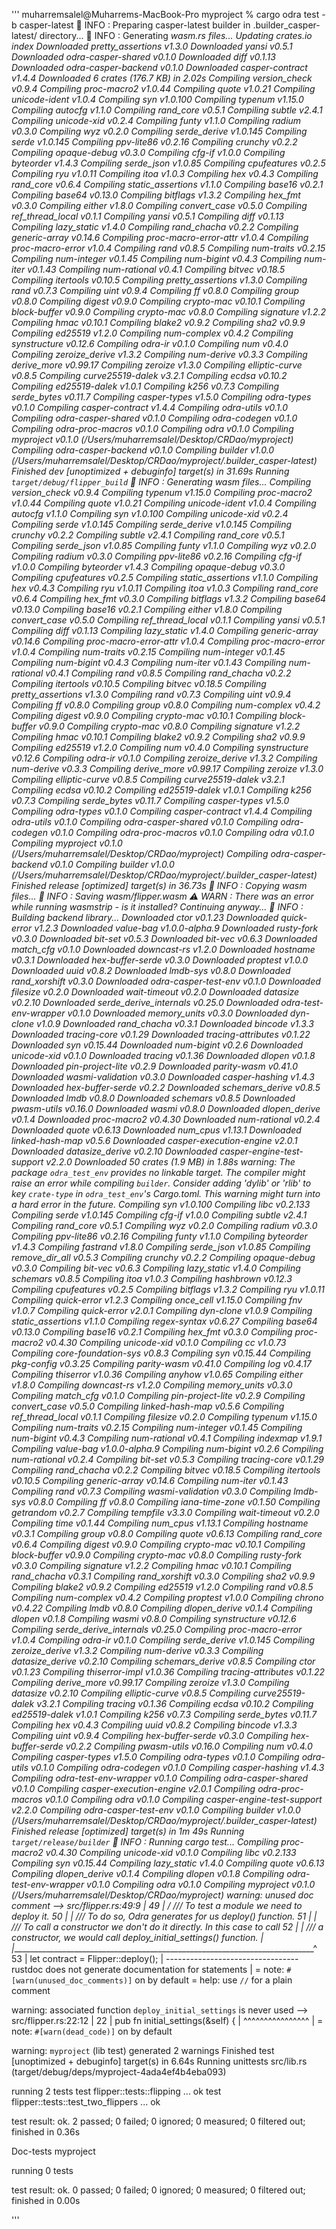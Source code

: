 '''
muharremsalel@Muharrems-MacBook-Pro myproject % cargo odra test -b casper-latest
💁  INFO : Preparing casper-latest builder in .builder_casper-latest/ directory...
💁  INFO : Generating _wasm.rs files...
    Updating crates.io index
  Downloaded pretty_assertions v1.3.0
  Downloaded yansi v0.5.1
  Downloaded odra-casper-shared v0.1.0
  Downloaded diff v0.1.13
  Downloaded odra-casper-backend v0.1.0
  Downloaded casper-contract v1.4.4
  Downloaded 6 crates (176.7 KB) in 2.02s
   Compiling version_check v0.9.4
   Compiling proc-macro2 v1.0.44
   Compiling quote v1.0.21
   Compiling unicode-ident v1.0.4
   Compiling syn v1.0.100
   Compiling typenum v1.15.0
   Compiling autocfg v1.1.0
   Compiling rand_core v0.5.1
   Compiling subtle v2.4.1
   Compiling unicode-xid v0.2.4
   Compiling funty v1.1.0
   Compiling radium v0.3.0
   Compiling wyz v0.2.0
   Compiling serde_derive v1.0.145
   Compiling serde v1.0.145
   Compiling ppv-lite86 v0.2.16
   Compiling crunchy v0.2.2
   Compiling opaque-debug v0.3.0
   Compiling cfg-if v1.0.0
   Compiling byteorder v1.4.3
   Compiling serde_json v1.0.85
   Compiling cpufeatures v0.2.5
   Compiling ryu v1.0.11
   Compiling itoa v1.0.3
   Compiling hex v0.4.3
   Compiling rand_core v0.6.4
   Compiling static_assertions v1.1.0
   Compiling base16 v0.2.1
   Compiling base64 v0.13.0
   Compiling bitflags v1.3.2
   Compiling hex_fmt v0.3.0
   Compiling either v1.8.0
   Compiling convert_case v0.5.0
   Compiling ref_thread_local v0.1.1
   Compiling yansi v0.5.1
   Compiling diff v0.1.13
   Compiling lazy_static v1.4.0
   Compiling rand_chacha v0.2.2
   Compiling generic-array v0.14.6
   Compiling proc-macro-error-attr v1.0.4
   Compiling proc-macro-error v1.0.4
   Compiling rand v0.8.5
   Compiling num-traits v0.2.15
   Compiling num-integer v0.1.45
   Compiling num-bigint v0.4.3
   Compiling num-iter v0.1.43
   Compiling num-rational v0.4.1
   Compiling bitvec v0.18.5
   Compiling itertools v0.10.5
   Compiling pretty_assertions v1.3.0
   Compiling rand v0.7.3
   Compiling uint v0.9.4
   Compiling ff v0.8.0
   Compiling group v0.8.0
   Compiling digest v0.9.0
   Compiling crypto-mac v0.10.1
   Compiling block-buffer v0.9.0
   Compiling crypto-mac v0.8.0
   Compiling signature v1.2.2
   Compiling hmac v0.10.1
   Compiling blake2 v0.9.2
   Compiling sha2 v0.9.9
   Compiling ed25519 v1.2.0
   Compiling num-complex v0.4.2
   Compiling synstructure v0.12.6
   Compiling odra-ir v0.1.0
   Compiling num v0.4.0
   Compiling zeroize_derive v1.3.2
   Compiling num-derive v0.3.3
   Compiling derive_more v0.99.17
   Compiling zeroize v1.3.0
   Compiling elliptic-curve v0.8.5
   Compiling curve25519-dalek v3.2.1
   Compiling ecdsa v0.10.2
   Compiling ed25519-dalek v1.0.1
   Compiling k256 v0.7.3
   Compiling serde_bytes v0.11.7
   Compiling casper-types v1.5.0
   Compiling odra-types v0.1.0
   Compiling casper-contract v1.4.4
   Compiling odra-utils v0.1.0
   Compiling odra-casper-shared v0.1.0
   Compiling odra-codegen v0.1.0
   Compiling odra-proc-macros v0.1.0
   Compiling odra v0.1.0
   Compiling myproject v0.1.0 (/Users/muharremsalel/Desktop/CRDao/myproject)
   Compiling odra-casper-backend v0.1.0
   Compiling builder v1.0.0 (/Users/muharremsalel/Desktop/CRDao/myproject/.builder_casper-latest)
    Finished dev [unoptimized + debuginfo] target(s) in 31.69s
     Running `target/debug/flipper_build`
💁  INFO : Generating wasm files...
   Compiling version_check v0.9.4
   Compiling typenum v1.15.0
   Compiling proc-macro2 v1.0.44
   Compiling quote v1.0.21
   Compiling unicode-ident v1.0.4
   Compiling autocfg v1.1.0
   Compiling syn v1.0.100
   Compiling unicode-xid v0.2.4
   Compiling serde v1.0.145
   Compiling serde_derive v1.0.145
   Compiling crunchy v0.2.2
   Compiling subtle v2.4.1
   Compiling rand_core v0.5.1
   Compiling serde_json v1.0.85
   Compiling funty v1.1.0
   Compiling wyz v0.2.0
   Compiling radium v0.3.0
   Compiling ppv-lite86 v0.2.16
   Compiling cfg-if v1.0.0
   Compiling byteorder v1.4.3
   Compiling opaque-debug v0.3.0
   Compiling cpufeatures v0.2.5
   Compiling static_assertions v1.1.0
   Compiling hex v0.4.3
   Compiling ryu v1.0.11
   Compiling itoa v1.0.3
   Compiling rand_core v0.6.4
   Compiling hex_fmt v0.3.0
   Compiling bitflags v1.3.2
   Compiling base64 v0.13.0
   Compiling base16 v0.2.1
   Compiling either v1.8.0
   Compiling convert_case v0.5.0
   Compiling ref_thread_local v0.1.1
   Compiling yansi v0.5.1
   Compiling diff v0.1.13
   Compiling lazy_static v1.4.0
   Compiling generic-array v0.14.6
   Compiling proc-macro-error-attr v1.0.4
   Compiling proc-macro-error v1.0.4
   Compiling num-traits v0.2.15
   Compiling num-integer v0.1.45
   Compiling num-bigint v0.4.3
   Compiling num-iter v0.1.43
   Compiling num-rational v0.4.1
   Compiling rand v0.8.5
   Compiling rand_chacha v0.2.2
   Compiling itertools v0.10.5
   Compiling bitvec v0.18.5
   Compiling pretty_assertions v1.3.0
   Compiling rand v0.7.3
   Compiling uint v0.9.4
   Compiling ff v0.8.0
   Compiling group v0.8.0
   Compiling num-complex v0.4.2
   Compiling digest v0.9.0
   Compiling crypto-mac v0.10.1
   Compiling block-buffer v0.9.0
   Compiling crypto-mac v0.8.0
   Compiling signature v1.2.2
   Compiling hmac v0.10.1
   Compiling blake2 v0.9.2
   Compiling sha2 v0.9.9
   Compiling ed25519 v1.2.0
   Compiling num v0.4.0
   Compiling synstructure v0.12.6
   Compiling odra-ir v0.1.0
   Compiling zeroize_derive v1.3.2
   Compiling num-derive v0.3.3
   Compiling derive_more v0.99.17
   Compiling zeroize v1.3.0
   Compiling elliptic-curve v0.8.5
   Compiling curve25519-dalek v3.2.1
   Compiling ecdsa v0.10.2
   Compiling ed25519-dalek v1.0.1
   Compiling k256 v0.7.3
   Compiling serde_bytes v0.11.7
   Compiling casper-types v1.5.0
   Compiling odra-types v0.1.0
   Compiling casper-contract v1.4.4
   Compiling odra-utils v0.1.0
   Compiling odra-casper-shared v0.1.0
   Compiling odra-codegen v0.1.0
   Compiling odra-proc-macros v0.1.0
   Compiling odra v0.1.0
   Compiling myproject v0.1.0 (/Users/muharremsalel/Desktop/CRDao/myproject)
   Compiling odra-casper-backend v0.1.0
   Compiling builder v1.0.0 (/Users/muharremsalel/Desktop/CRDao/myproject/.builder_casper-latest)
    Finished release [optimized] target(s) in 36.73s
💁  INFO : Copying wasm files...
💁  INFO : Saving wasm/flipper.wasm
⚠️  WARN : There was an error while running wasmstrip - is it installed? Continuing anyway...
💁  INFO : Building backend library...
  Downloaded ctor v0.1.23
  Downloaded quick-error v1.2.3
  Downloaded value-bag v1.0.0-alpha.9
  Downloaded rusty-fork v0.3.0
  Downloaded bit-set v0.5.3
  Downloaded bit-vec v0.6.3
  Downloaded match_cfg v0.1.0
  Downloaded downcast-rs v1.2.0
  Downloaded hostname v0.3.1
  Downloaded hex-buffer-serde v0.3.0
  Downloaded proptest v1.0.0
  Downloaded uuid v0.8.2
  Downloaded lmdb-sys v0.8.0
  Downloaded rand_xorshift v0.3.0
  Downloaded odra-casper-test-env v0.1.0
  Downloaded filesize v0.2.0
  Downloaded wait-timeout v0.2.0
  Downloaded datasize v0.2.10
  Downloaded serde_derive_internals v0.25.0
  Downloaded odra-test-env-wrapper v0.1.0
  Downloaded memory_units v0.3.0
  Downloaded dyn-clone v1.0.9
  Downloaded rand_chacha v0.3.1
  Downloaded bincode v1.3.3
  Downloaded tracing-core v0.1.29
  Downloaded tracing-attributes v0.1.22
  Downloaded syn v0.15.44
  Downloaded num-bigint v0.2.6
  Downloaded unicode-xid v0.1.0
  Downloaded tracing v0.1.36
  Downloaded dlopen v0.1.8
  Downloaded pin-project-lite v0.2.9
  Downloaded parity-wasm v0.41.0
  Downloaded wasmi-validation v0.3.0
  Downloaded casper-hashing v1.4.3
  Downloaded hex-buffer-serde v0.2.2
  Downloaded schemars_derive v0.8.5
  Downloaded lmdb v0.8.0
  Downloaded schemars v0.8.5
  Downloaded pwasm-utils v0.16.0
  Downloaded wasmi v0.8.0
  Downloaded dlopen_derive v0.1.4
  Downloaded proc-macro2 v0.4.30
  Downloaded num-rational v0.2.4
  Downloaded quote v0.6.13
  Downloaded num_cpus v1.13.1
  Downloaded linked-hash-map v0.5.6
  Downloaded casper-execution-engine v2.0.1
  Downloaded datasize_derive v0.2.10
  Downloaded casper-engine-test-support v2.2.0
  Downloaded 50 crates (1.9 MB) in 1.88s
warning: The package `odra_test_env` provides no linkable target. The compiler might raise an error while compiling `builder`. Consider adding 'dylib' or 'rlib' to key `crate-type` in `odra_test_env`'s Cargo.toml. This warning might turn into a hard error in the future.
   Compiling syn v1.0.100
   Compiling libc v0.2.133
   Compiling serde v1.0.145
   Compiling cfg-if v1.0.0
   Compiling subtle v2.4.1
   Compiling rand_core v0.5.1
   Compiling wyz v0.2.0
   Compiling radium v0.3.0
   Compiling ppv-lite86 v0.2.16
   Compiling funty v1.1.0
   Compiling byteorder v1.4.3
   Compiling fastrand v1.8.0
   Compiling serde_json v1.0.85
   Compiling remove_dir_all v0.5.3
   Compiling crunchy v0.2.2
   Compiling opaque-debug v0.3.0
   Compiling bit-vec v0.6.3
   Compiling lazy_static v1.4.0
   Compiling schemars v0.8.5
   Compiling itoa v1.0.3
   Compiling hashbrown v0.12.3
   Compiling cpufeatures v0.2.5
   Compiling bitflags v1.3.2
   Compiling ryu v1.0.11
   Compiling quick-error v1.2.3
   Compiling once_cell v1.15.0
   Compiling fnv v1.0.7
   Compiling quick-error v2.0.1
   Compiling dyn-clone v1.0.9
   Compiling static_assertions v1.1.0
   Compiling regex-syntax v0.6.27
   Compiling base64 v0.13.0
   Compiling base16 v0.2.1
   Compiling hex_fmt v0.3.0
   Compiling proc-macro2 v0.4.30
   Compiling unicode-xid v0.1.0
   Compiling cc v1.0.73
   Compiling core-foundation-sys v0.8.3
   Compiling syn v0.15.44
   Compiling pkg-config v0.3.25
   Compiling parity-wasm v0.41.0
   Compiling log v0.4.17
   Compiling thiserror v1.0.36
   Compiling anyhow v1.0.65
   Compiling either v1.8.0
   Compiling downcast-rs v1.2.0
   Compiling memory_units v0.3.0
   Compiling match_cfg v0.1.0
   Compiling pin-project-lite v0.2.9
   Compiling convert_case v0.5.0
   Compiling linked-hash-map v0.5.6
   Compiling ref_thread_local v0.1.1
   Compiling filesize v0.2.0
   Compiling typenum v1.15.0
   Compiling num-traits v0.2.15
   Compiling num-integer v0.1.45
   Compiling num-bigint v0.4.3
   Compiling num-rational v0.4.1
   Compiling indexmap v1.9.1
   Compiling value-bag v1.0.0-alpha.9
   Compiling num-bigint v0.2.6
   Compiling num-rational v0.2.4
   Compiling bit-set v0.5.3
   Compiling tracing-core v0.1.29
   Compiling rand_chacha v0.2.2
   Compiling bitvec v0.18.5
   Compiling itertools v0.10.5
   Compiling generic-array v0.14.6
   Compiling num-iter v0.1.43
   Compiling rand v0.7.3
   Compiling wasmi-validation v0.3.0
   Compiling lmdb-sys v0.8.0
   Compiling ff v0.8.0
   Compiling iana-time-zone v0.1.50
   Compiling getrandom v0.2.7
   Compiling tempfile v3.3.0
   Compiling wait-timeout v0.2.0
   Compiling time v0.1.44
   Compiling num_cpus v1.13.1
   Compiling hostname v0.3.1
   Compiling group v0.8.0
   Compiling quote v0.6.13
   Compiling rand_core v0.6.4
   Compiling digest v0.9.0
   Compiling crypto-mac v0.10.1
   Compiling block-buffer v0.9.0
   Compiling crypto-mac v0.8.0
   Compiling rusty-fork v0.3.0
   Compiling signature v1.2.2
   Compiling hmac v0.10.1
   Compiling rand_chacha v0.3.1
   Compiling rand_xorshift v0.3.0
   Compiling sha2 v0.9.9
   Compiling blake2 v0.9.2
   Compiling ed25519 v1.2.0
   Compiling rand v0.8.5
   Compiling num-complex v0.4.2
   Compiling proptest v1.0.0
   Compiling chrono v0.4.22
   Compiling lmdb v0.8.0
   Compiling dlopen_derive v0.1.4
   Compiling dlopen v0.1.8
   Compiling wasmi v0.8.0
   Compiling synstructure v0.12.6
   Compiling serde_derive_internals v0.25.0
   Compiling proc-macro-error v1.0.4
   Compiling odra-ir v0.1.0
   Compiling serde_derive v1.0.145
   Compiling zeroize_derive v1.3.2
   Compiling num-derive v0.3.3
   Compiling datasize_derive v0.2.10
   Compiling schemars_derive v0.8.5
   Compiling ctor v0.1.23
   Compiling thiserror-impl v1.0.36
   Compiling tracing-attributes v0.1.22
   Compiling derive_more v0.99.17
   Compiling zeroize v1.3.0
   Compiling datasize v0.2.10
   Compiling elliptic-curve v0.8.5
   Compiling curve25519-dalek v3.2.1
   Compiling tracing v0.1.36
   Compiling ecdsa v0.10.2
   Compiling ed25519-dalek v1.0.1
   Compiling k256 v0.7.3
   Compiling serde_bytes v0.11.7
   Compiling hex v0.4.3
   Compiling uuid v0.8.2
   Compiling bincode v1.3.3
   Compiling uint v0.9.4
   Compiling hex-buffer-serde v0.3.0
   Compiling hex-buffer-serde v0.2.2
   Compiling pwasm-utils v0.16.0
   Compiling num v0.4.0
   Compiling casper-types v1.5.0
   Compiling odra-types v0.1.0
   Compiling odra-utils v0.1.0
   Compiling odra-codegen v0.1.0
   Compiling casper-hashing v1.4.3
   Compiling odra-test-env-wrapper v0.1.0
   Compiling odra-casper-shared v0.1.0
   Compiling casper-execution-engine v2.0.1
   Compiling odra-proc-macros v0.1.0
   Compiling odra v0.1.0
   Compiling casper-engine-test-support v2.2.0
   Compiling odra-casper-test-env v0.1.0
   Compiling builder v1.0.0 (/Users/muharremsalel/Desktop/CRDao/myproject/.builder_casper-latest)
    Finished release [optimized] target(s) in 1m 49s
     Running `target/release/builder`
💁  INFO : Running cargo test...
   Compiling proc-macro2 v0.4.30
   Compiling unicode-xid v0.1.0
   Compiling libc v0.2.133
   Compiling syn v0.15.44
   Compiling lazy_static v1.4.0
   Compiling quote v0.6.13
   Compiling dlopen_derive v0.1.4
   Compiling dlopen v0.1.8
   Compiling odra-test-env-wrapper v0.1.0
   Compiling odra v0.1.0
   Compiling myproject v0.1.0 (/Users/muharremsalel/Desktop/CRDao/myproject)
warning: unused doc comment
  --> src/flipper.rs:49:9
   |
49 | /         /// To test a module we need to deploy it. 
50 | |         /// To do so, Odra generates for us deploy() function.
51 | |         /// To call a constructor we don't do it directly. In this case to call
52 | |         /// a constructor, we would call deploy_initial_settings() function.
   | |____________________________________________________________________________^
53 |           let contract = Flipper::deploy();
   |           --------------------------------- rustdoc does not generate documentation for statements
   |
   = note: `#[warn(unused_doc_comments)]` on by default
   = help: use `//` for a plain comment

warning: associated function `deploy_initial_settings` is never used
  --> src/flipper.rs:22:12
   |
22 |     pub fn initial_settings(&self) {
   |            ^^^^^^^^^^^^^^^^
   |
   = note: `#[warn(dead_code)]` on by default

warning: `myproject` (lib test) generated 2 warnings
    Finished test [unoptimized + debuginfo] target(s) in 6.64s
     Running unittests src/lib.rs (target/debug/deps/myproject-4ada4ef4b4eba093)

running 2 tests
test flipper::tests::flipping ... ok
test flipper::tests::test_two_flippers ... ok

test result: ok. 2 passed; 0 failed; 0 ignored; 0 measured; 0 filtered out; finished in 0.36s

   Doc-tests myproject

running 0 tests

test result: ok. 0 passed; 0 failed; 0 ignored; 0 measured; 0 filtered out; finished in 0.00s

'''